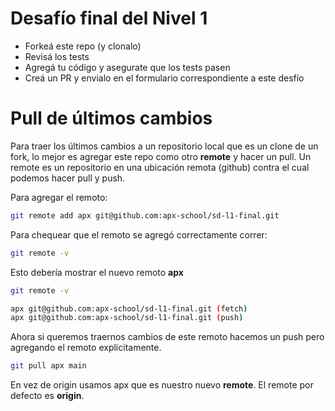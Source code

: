 # Desafío final del Nivel 1

- Forkeá este repo (y clonalo)
- Revisá los tests
- Agregá tu código y asegurate que los tests pasen
- Creá un PR y envialo en el formulario correspondiente a este desfío

# Pull de últimos cambios

Para traer los últimos cambios a un repositorio local que es un clone de un fork, lo mejor es agregar este repo como otro **remote** y hacer un pull. Un remote es un repositorio en una ubicación remota (github) contra el cual podemos hacer pull y push.

Para agregar el remoto:

```sh
git remote add apx git@github.com:apx-school/sd-l1-final.git
```

Para chequear que el remoto se agregó correctamente correr:

```sh
git remote -v
```

Esto debería mostrar el nuevo remoto **apx**

```sh
git remote -v

apx	git@github.com:apx-school/sd-l1-final.git (fetch)
apx	git@github.com:apx-school/sd-l1-final.git (push)
```

Ahora si queremos traernos cambios de este remoto hacemos un push pero agregando el remoto explicitamente.

```sh
git pull apx main
```

En vez de origin usamos apx que es nuestro nuevo **remote**. El remote por defecto es **origin**.
